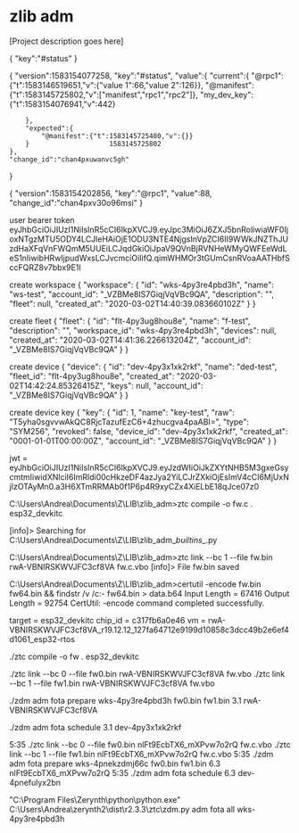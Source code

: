 zlib adm
========

[Project description goes here]






{
    "key":"#status"
}


{
    "version":1583154077258,
    "key":"#status",
    "value":{
        "current":{
            "@rpc1":{"t":1583146519651,"v":{"value 1":66,"value 2":126}},
            "@manifest":{"t":1583145725802,"v":["manifest","rpc1","rpc2"]},
            "my_dev_key":{"t":1583154076941,"v":442}
            
        },
        "expected":{
            "@manifest":{"t":1583145725480,"v":{}}
        }                    1583145725802
    },
    "change_id":"chan4pxuwanvc5gh"
}





{
    "version":1583154202856,
    "key":"@rpc1",
    "value":88,
    "change_id":"chan4pxv30o96msi"
}














user bearer token
eyJhbGciOiJIUzI1NiIsInR5cCI6IkpXVCJ9.eyJpc3MiOiJ6ZXJ5bnRoIiwiaWF0IjoxNTgzMTU5ODY4LCJleHAiOjE1ODU3NTE4NjgsInVpZCI6Il9WWkJNZThJUzdHaXFqVnFWQmM5UUEiLCJqdGkiOiJpaV9QVnBjRVNHeWMyQWFEeWdLeS1nIiwibHRwIjpudWxsLCJvcmciOiIifQ.qimWHMOr3tGUmCsnRVoaAATHbfSccFQRZ8v7bbx9E1I




create workspace
{
    "workspace": {
        "id": "wks-4py3re4pbd3h",
        "name": "ws-test",
        "account_id": "_VZBMe8IS7GiqjVqVBc9QA",
        "description": "",
        "fleet": null,
        "created_at": "2020-03-02T14:40:39.083660102Z"
    }
}



create fleet
{
    "fleet": {
        "id": "flt-4py3ug8hou8e",
        "name": "f-test",
        "description": "",
        "workspace_id": "wks-4py3re4pbd3h",
        "devices": null,
        "created_at": "2020-03-02T14:41:36.226613204Z",
        "account_id": "_VZBMe8IS7GiqjVqVBc9QA"
    }
}




create device
{
    "device": {
        "id": "dev-4py3x1xk2rkf",
        "name": "ded-test",
        "fleet_id": "flt-4py3ug8hou8e",
        "created_at": "2020-03-02T14:42:24.85326415Z",
        "keys": null,
        "account_id": "_VZBMe8IS7GiqjVqVBc9QA"
    }
}


create device key
{
    "key": {
        "id": 1,
        "name": "key-test",
        "raw": "T5yha0sgvvwAkQC8RjcTazufEzC6+4zhucgva4paABI=",
        "type": "SYM256",
        "revoked": false,
        "device_id": "dev-4py3x1xk2rkf",
        "created_at": "0001-01-01T00:00:00Z",
        "account_id": "_VZBMe8IS7GiqjVqVBc9QA"
    }
}


jwt = eyJhbGciOiJIUzI1NiIsInR5cCI6IkpXVCJ9.eyJzdWIiOiJkZXYtNHB5M3gxeGsycmtmIiwidXNlciI6ImRldi00cHkzeDF4azJya2YiLCJrZXkiOjEsImV4cCI6MjUxNjIzOTAyMn0.a3H6XTmRRMAb0f1P6p4R9xyCZx4XiELbE18qJce07z0















C:\Users\Andrea\Documents\Z\LIB\zlib_adm>ztc compile -o fw.c . esp32_devkitc

[info]> Searching for C:\Users\Andrea\Documents\Z\LIB\zlib_adm\__builtins__.py

C:\Users\Andrea\Documents\Z\LIB\zlib_adm>ztc link --bc 1 --file fw.bin rwA-VBNIRSKWVJFC3cf8VA fw.c.vbo
[info]> File fw.bin saved

C:\Users\Andrea\Documents\Z\LIB\zlib_adm>certutil -encode fw.bin fw64.bin && findstr /v /c:- fw64.bin > data.b64
Input Length = 67416
Output Length = 92754
CertUtil: -encode command completed successfully.






target = esp32_devkitc
chip_id = c317fb6a0e46
vm = rwA-VBNIRSKWVJFC3cf8VA_r19.12.12_127fa64712e9199d10858c3dcc49b2e6ef4d1061_esp32-rtos


./ztc compile -o fw . esp32_devkitc

./ztc link --bc 0 --file fw0.bin rwA-VBNIRSKWVJFC3cf8VA fw.vbo
./ztc link --bc 1 --file fw1.bin rwA-VBNIRSKWVJFC3cf8VA fw.vbo


./zdm adm fota prepare wks-4py3re4pbd3h fw0.bin fw1.bin 3.1 rwA-VBNIRSKWVJFC3cf8VA

./zdm adm fota schedule 3.1 dev-4py3x1xk2rkf



5:35
./ztc link --bc 0 --file fw0.bin nlFt9EcbTX6_mXPvw7o2rQ fw.c.vbo
./ztc link --bc 1 --file fw1.bin nlFt9EcbTX6_mXPvw7o2rQ fw.c.vbo
5:35
./zdm adm fota prepare wks-4pnekzdmj66c fw0.bin fw1.bin 6.3 nlFt9EcbTX6_mXPvw7o2rQ
5:35
./zdm adm fota schedule 6.3 dev-4pnefulyx2bn


"C:\Program Files\Zerynth\python\python.exe" C:\Users\Andrea\zerynth2\dist\r2.3.3\ztc\zdm.py adm fota all wks-4py3re4pbd3h